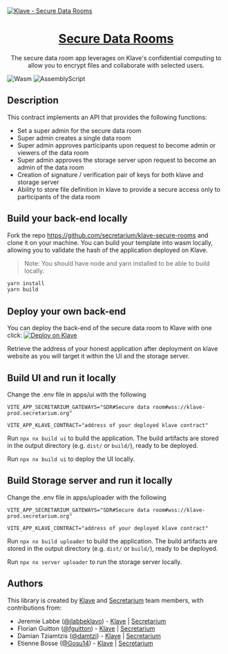 <a href="https://klave.com/">
  <img alt="Klave - Secure Data Rooms" src="https://klave.com/images/marketplace/secure-data-rooms.svg">
  <h1 align="center">Secure Data Rooms</h1>
</a>

<p align="center">
The secure data room app leverages on Klave's confidential computing to allow you to encrypt files and collaborate with selected users.
</p>

![Wasm](https://img.shields.io/badge/Webassembly-5E4EE3?style=for-the-badge&labelColor=white&logo=webassembly&logoColor=5E4EE3) ![AssemblyScript](https://img.shields.io/badge/Assemblyscript-3578C7?style=for-the-badge&labelColor=white&logo=assemblyscript&logoColor=3578C7)

## Description

This contract implements an API that provides the following functions:

- Set a super admin for the secure data room
- Super admin creates a single data room
- Super admin approves participants upon request to become admin or viewers of the data room
- Super admin approves the storage server upon request to become an admin of the data room
- Creation of signature / verification pair of keys for both klave and storage server
- Ability to store file definition in klave to provide a secure access only to participants of the data room

## Build your back-end locally

Fork the repo https://github.com/secretarium/klave-secure-rooms and clone it on your machine.
You can build your template into wasm locally, allowing you to validate the hash of the application deployed on Klave.

> Note: You should have node and yarn installed to be able to build locally.

```bash
yarn install
yarn build
```

## Deploy your own back-end

You can deploy the back-end of the secure data room to Klave with one click:
[![Deploy on Klave](https://klave.com/images/deploy-on-klave.svg)](https://app.klave.com/template/github/secretarium/klave-secure-rooms)

Retrieve the address of your honest application after deployment on klave website as you will target it within the UI and the storage server.

## Build UI and run it locally

Change the .env file in apps/ui with the following

`VITE_APP_SECRETARIUM_GATEWAYS="SDR#Secure data room#wss://klave-prod.secretarium.org"`

`VITE_APP_KLAVE_CONTRACT="address of your deployed klave contract"`

  
Run `npx nx build ui` to build the application. The build artifacts are stored in the output directory (e.g. `dist/` or `build/`), ready to be deployed.

Run `npx nx build ui` to deploy the UI locally.

## Build Storage server and run it locally

Change the .env file in apps/uploader with the following

`VITE_APP_SECRETARIUM_GATEWAYS="SDR#Secure data room#wss://klave-prod.secretarium.org"`

`VITE_APP_KLAVE_CONTRACT="address of your deployed klave contract"`
  
Run `npx nx build uploader` to build the application. The build artifacts are stored in the output directory (e.g. `dist/` or `build/`), ready to be deployed.

Run `npx nx server uploader` to run the storage server locally.


## Authors

This library is created by [Klave](https://klave.com) and [Secretarium](https://secretarium.com) team members, with contributions from:

- Jeremie Labbe ([@jlabbeklavo](https://github.com/jlabbeKlavo)) - [Klave](https://klave.com) | [Secretarium](https://secretarium.com)
- Florian Guitton ([@fguitton](https://github.com/fguitton)) - [Klave](https://klave.com) | [Secretarium](https://secretarium.com)
- Damian Tziamtzis ([@damtzi](https://github.com/damtzi)) - [Klave](https://klave.com) | [Secretarium](https://secretarium.com)
- Etienne Bosse ([@Gosu14](https://github.com/Gosu14)) - [Klave](https://klave.com) | [Secretarium](https://secretarium.com)

